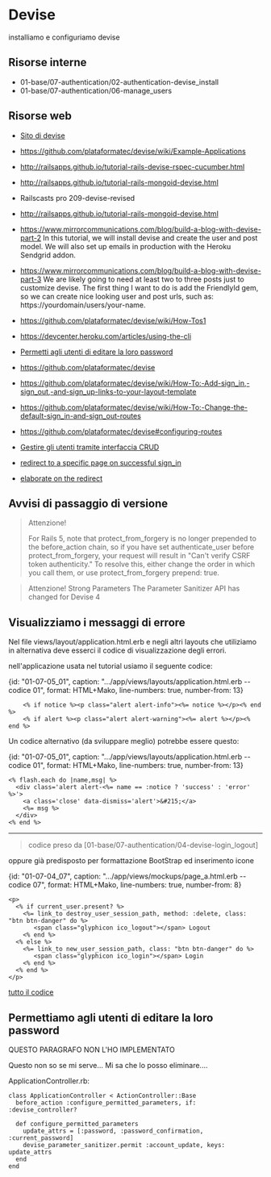 # Devise

installiamo e configuriamo devise


## Risorse interne

* 01-base/07-authentication/02-authentication-devise_install
* 01-base/07-authentication/06-manage_users


## Risorse web

- [Sito di devise](https://github.com/plataformatec/devise)
- https://github.com/plataformatec/devise/wiki/Example-Applications
- http://railsapps.github.io/tutorial-rails-devise-rspec-cucumber.html
- http://railsapps.github.io/tutorial-rails-mongoid-devise.html
- Railscasts pro 209-devise-revised
- http://railsapps.github.io/tutorial-rails-mongoid-devise.html

- https://www.mirrorcommunications.com/blog/build-a-blog-with-devise-part-2
  In this tutorial, we will install devise and create the user and post model. We will also set up emails in production with the Heroku Sendgrid addon.

- https://www.mirrorcommunications.com/blog/build-a-blog-with-devise-part-3
  We are likely going to need at least two to three posts just to customize devise. The first thing I want to do is add the FriendlyId gem, so we can create nice looking user and post urls, such as: https://yourdomain/users/your-name.

- https://github.com/plataformatec/devise/wiki/How-Tos1

- https://devcenter.heroku.com/articles/using-the-cli

- [Permetti agli utenti di editare la loro password](https://github.com/plataformatec/devise/wiki/How-To:-Allow-users-to-edit-their-password)

- https://github.com/plataformatec/devise
- https://github.com/plataformatec/devise/wiki/How-To:-Add-sign_in,-sign_out,-and-sign_up-links-to-your-layout-template
- https://github.com/plataformatec/devise/wiki/How-To:-Change-the-default-sign_in-and-sign_out-routes
- https://github.com/plataformatec/devise#configuring-routes

- [Gestire gli utenti tramite interfaccia CRUD](https://github.com/plataformatec/devise/wiki/How-To:-Manage-users-through-a-CRUD-interface)

- [redirect to a specific page on successful sign_in](https://github.com/plataformatec/devise/wiki/How-To:-redirect-to-a-specific-page-on-successful-sign_in,-sign_out,-and-or-sign_up)
- [elaborate on the redirect](https://stackoverflow.com/questions/13129254/how-to-direct-user-to-a-specific-page-after-logging-in-with-devise-and-rails)




## Avvisi di passaggio di versione

> Attenzione!
>
> For Rails 5, note that protect_from_forgery is no longer prepended to the before_action chain, so if you have set authenticate_user before protect_from_forgery, your request will result in "Can't verify CSRF token authenticity." To resolve this, either change the order in which you call them, or use protect_from_forgery prepend: true.

> Attenzione!
> Strong Parameters
> The Parameter Sanitizer API has changed for Devise 4



## Visualizziamo i messaggi di errore

Nel file views/layout/application.html.erb e negli altri layouts che utiliziamo in alternativa deve esserci il codice di visualizzazione degli errori.

nell'applicazione usata nel tutorial usiamo il seguente codice:

{id: "01-07-05_01", caption: ".../app/views/layouts/application.html.erb -- codice 01", format: HTML+Mako, line-numbers: true, number-from: 13}
~~~~~~~~
    <% if notice %><p class="alert alert-info"><%= notice %></p><% end %>
    <% if alert %><p class="alert alert-warning"><%= alert %></p><% end %>    
~~~~~~~~


Un codice alternativo (da sviluppare meglio) potrebbe essere questo:

{id: "01-07-05_01", caption: ".../app/views/layouts/application.html.erb -- codice 01", format: HTML+Mako, line-numbers: true, number-from: 13}
~~~~~~~~
<% flash.each do |name,msg| %>
  <div class='alert alert-<%= name == :notice ? 'success' : 'error' %>'>
    <a class='close' data-dismiss='alert'>&#215;</a>
    <%= msg %>
  </div>
<% end %>
~~~~~~~~


---

> codice preso da [01-base/07-authentication/04-devise-login_logout]

oppure già predisposto per formattazione BootStrap ed inserimento icone

{id: "01-07-04_07", caption: ".../app/views/mockups/page_a.html.erb -- codice 07", format: HTML+Mako, line-numbers: true, number-from: 8}
```
<p>
  <% if current_user.present? %>
    <%= link_to destroy_user_session_path, method: :delete, class: "btn btn-danger" do %>
       <span class="glyphicon ico_logout"></span> Logout
    <% end %>
  <% else %>
    <%= link_to new_user_session_path, class: "btn btn-danger" do %>
       <span class="glyphicon ico_login"></span> Login
    <% end %>
  <% end %>
</p>
```

[tutto il codice](#01-07-04_07all)



## Permettiamo agli utenti di editare la loro password

QUESTO PARAGRAFO NON L'HO IMPLEMENTATO

Questo non so se mi serve... Mi sa che lo posso eliminare....

ApplicationController.rb:
```
class ApplicationController < ActionController::Base
  before_action :configure_permitted_parameters, if: :devise_controller?

  def configure_permitted_parameters
    update_attrs = [:password, :password_confirmation, :current_password]
    devise_parameter_sanitizer.permit :account_update, keys: update_attrs
  end
end
```